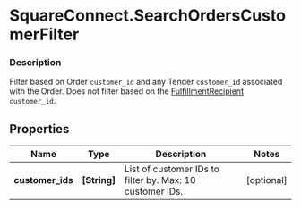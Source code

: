 # SquareConnect.SearchOrdersCustomerFilter

### Description

Filter based on Order `customer_id` and any Tender `customer_id` associated with the Order. Does not filter based on the [FulfillmentRecipient](#type-orderfulfillmentrecipient) `customer_id`.

## Properties
Name | Type | Description | Notes
------------ | ------------- | ------------- | -------------
**customer_ids** | **[String]** | List of customer IDs to filter by.  Max: 10 customer IDs. | [optional] 


